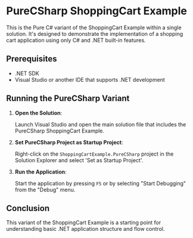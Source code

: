 # PureCSharp ShoppingCart Example

This is the Pure C# variant of the ShoppingCart Example within a single solution. It's designed to demonstrate the implementation of a shopping cart application using only C# and .NET built-in features.

## Prerequisites

- .NET SDK
- Visual Studio or another IDE that supports .NET development

## Running the PureCSharp Variant

1. **Open the Solution**:

    Launch Visual Studio and open the main solution file that includes the PureCSharp ShoppingCart Example.

2. **Set PureCSharp Project as Startup Project**:

    Right-click on the `ShoppingCartExample.PureCSharp` project in the Solution Explorer and select 'Set as Startup Project'.

3. **Run the Application**:

    Start the application by pressing `F5` or by selecting "Start Debugging" from the "Debug" menu.

## Conclusion

This variant of the ShoppingCart Example is a starting point for understanding basic .NET application structure and flow control.